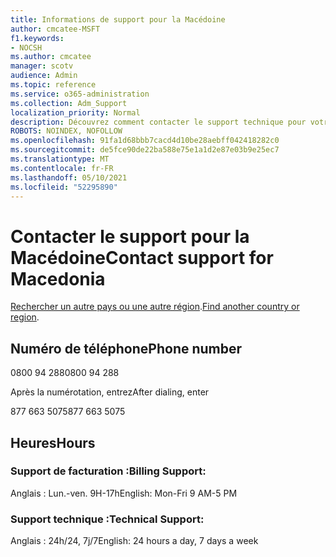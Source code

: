 ```yaml
---
title: Informations de support pour la Macédoine
author: cmcatee-MSFT
f1.keywords:
- NOCSH
ms.author: cmcatee
manager: scotv
audience: Admin
ms.topic: reference
ms.service: o365-administration
ms.collection: Adm_Support
localization_priority: Normal
description: Découvrez comment contacter le support technique pour votre pays ou région.
ROBOTS: NOINDEX, NOFOLLOW
ms.openlocfilehash: 91fa1d68bbb7cacd4d10be28aebff042418282c0
ms.sourcegitcommit: de5fce90de22ba588e75e1a1d2e87e03b9e25ec7
ms.translationtype: MT
ms.contentlocale: fr-FR
ms.lasthandoff: 05/10/2021
ms.locfileid: "52295890"
---
```

# <a name="contact-support-for-macedonia"></a><span data-ttu-id="44061-103">Contacter le support pour la Macédoine</span><span class="sxs-lookup"><span data-stu-id="44061-103">Contact support for Macedonia</span></span>

<span data-ttu-id="44061-104">[Rechercher un autre pays ou une autre région](../../business-video/get-help-support.md).</span><span class="sxs-lookup"><span data-stu-id="44061-104">[Find another country or region](../../business-video/get-help-support.md).</span></span>

## <a name="phone-number"></a><span data-ttu-id="44061-105">Numéro de téléphone</span><span class="sxs-lookup"><span data-stu-id="44061-105">Phone number</span></span>
<span data-ttu-id="44061-106">0800 94 288</span><span class="sxs-lookup"><span data-stu-id="44061-106">0800 94 288</span></span>

<span data-ttu-id="44061-107">Après la numérotation, entrez</span><span class="sxs-lookup"><span data-stu-id="44061-107">After dialing, enter</span></span>

<span data-ttu-id="44061-108">877 663 5075</span><span class="sxs-lookup"><span data-stu-id="44061-108">877 663 5075</span></span>

## <a name="hours"></a><span data-ttu-id="44061-109">Heures</span><span class="sxs-lookup"><span data-stu-id="44061-109">Hours</span></span>
### <a name="billing-support"></a><span data-ttu-id="44061-110">Support de facturation :</span><span class="sxs-lookup"><span data-stu-id="44061-110">Billing Support:</span></span>

<span data-ttu-id="44061-111">Anglais : Lun.-ven. 9H-17h</span><span class="sxs-lookup"><span data-stu-id="44061-111">English: Mon-Fri 9 AM-5 PM</span></span>

### <a name="technical-support"></a><span data-ttu-id="44061-112">Support technique :</span><span class="sxs-lookup"><span data-stu-id="44061-112">Technical Support:</span></span>

<span data-ttu-id="44061-113">Anglais : 24h/24, 7j/7</span><span class="sxs-lookup"><span data-stu-id="44061-113">English: 24 hours a day, 7 days a week</span></span>
